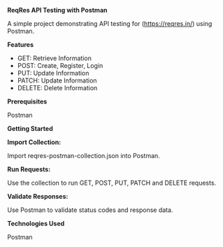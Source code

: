 **ReqRes API Testing with Postman**

A simple project demonstrating API testing for (https://reqres.in/) using Postman.

**Features**

- GET: Retrieve Information
- POST: Create, Register, Login
- PUT: Update Information
- PATCH: Update Information
- DELETE: Delete Information 
  
**Prerequisites**

Postman

**Getting Started**

**Import Collection:**

Import reqres-postman-collection.json into Postman.

**Run Requests:**

Use the collection to run GET, POST, PUT, PATCH and DELETE requests.

**Validate Responses:** 

Use Postman to validate status codes and response data.

**Technologies Used**

Postman
